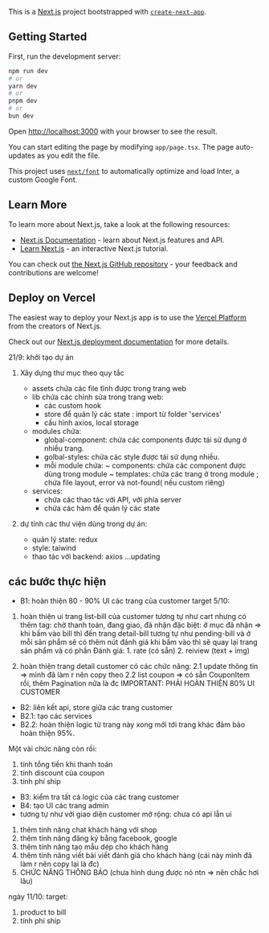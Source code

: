 This is a [Next.js](https://nextjs.org/) project bootstrapped with [`create-next-app`](https://github.com/vercel/next.js/tree/canary/packages/create-next-app).

## Getting Started

First, run the development server:

```bash
npm run dev
# or
yarn dev
# or
pnpm dev
# or
bun dev
```

Open [http://localhost:3000](http://localhost:3000) with your browser to see the result.

You can start editing the page by modifying `app/page.tsx`. The page auto-updates as you edit the file.

This project uses [`next/font`](https://nextjs.org/docs/basic-features/font-optimization) to automatically optimize and load Inter, a custom Google Font.

## Learn More

To learn more about Next.js, take a look at the following resources:

- [Next.js Documentation](https://nextjs.org/docs) - learn about Next.js features and API.
- [Learn Next.js](https://nextjs.org/learn) - an interactive Next.js tutorial.

You can check out [the Next.js GitHub repository](https://github.com/vercel/next.js/) - your feedback and contributions are welcome!

## Deploy on Vercel

The easiest way to deploy your Next.js app is to use the [Vercel Platform](https://vercel.com/new?utm_medium=default-template&filter=next.js&utm_source=create-next-app&utm_campaign=create-next-app-readme) from the creators of Next.js.

Check out our [Next.js deployment documentation](https://nextjs.org/docs/deployment) for more details.


21/9: khởi tạo dự án 
1. Xây dựng thư mục theo quy tắc 
    - assets chứa các file tĩnh được trong trang web
    - lib chứa các chỉnh sửa trong trang web: 
        + các custom hook
        + store để quản lý các state : import từ folder 'services'
        + cấu hình axios, local storage 
    - modules chứa: 
        + global-component: chứa các components được tái sử dụng ở nhiều trang.
        + golbal-styles: chứa các style được tái sử dụng nhiều.
        + mỗi module chứa:
            ~ components: chứa các component được dùng trong module
            ~ templates: chứa các trang ở trong module ; chứa file layout, error và not-found( nếu custom riêng)
    - services: 
        + chứa các thao tác với API, với phía server 
        + chứa các hàm để quản lý các state 

2. dự tính các thư viện dùng trong dự án: 
    - quản lý state: redux 
    - style: taiwind
    - thao tác với backend: axios
    ...updating



## các bước thực hiện 
- B1: hoàn thiện 80 - 90% UI các trang của customer 
target 5/10: 
1. hoàn thiện ui trang list-bill của customer 
    tương tự như cart nhưng có thêm tag: chờ thanh toán, đang giao, đã nhận
    đặc biệt: ở mục đã nhận => khi bấm vào bill 
    thì đến trang detail-bill tương tự như pending-bill và ở mỗi sản phẩm sẽ có thêm nút đánh giá 
    khi bấm vào thì sẽ quay lại trang sản phẩm và có phần 
    Đánh giá: 1. rate (có sẵn) 2. reiview (text + img)

2. hoàn thiện trang detail customer 
    có các chức năng: 
    2.1 update thông tin => mình đã làm r nên copy theo 
    2.2 list coupon => có sẵn CouponItem rồi, thêm Pagination nữa là đc 
IMPORTANT: PHẢI HOÀN THIỆN 80% UI CUSTOMER 

- B2: liên kết api, store giữa các trang customer 
- B2.1: tạo các services 
- B2.2: hoàn thiện logic từ trang này xong mới tới trang khác đảm bảo hoàn thiện 95%.

Một vài chức năng còn rối: 
 1. tính tổng tiền khi thanh toán 
 2. tính discount của coupon 
 3. tính phí ship
- B3: kiểm tra tất cả logic của các trang customer
- B4: tạo UI các trang admin 
- tương tự như với giao diện customer 
mở rộng: chưa có api lẫn ui
1. thêm tính năng chat khách hàng với shop 
2. thêm tính năng đăng ký bằng facebook, google 
3. thêm tính năng tạo mẫu dép cho khách hàng
4. thêm tính năng viết bài viết đánh giá cho khách hàng (cái này mình đã làm r nên copy lại là đc)
5. CHỨC NĂNG THÔNG BÁO (chưa hình dung được nó ntn => nên chắc hơi lâu)

ngày 11/10: 
target: 
1. product to bill
2. tính phí ship

 

    